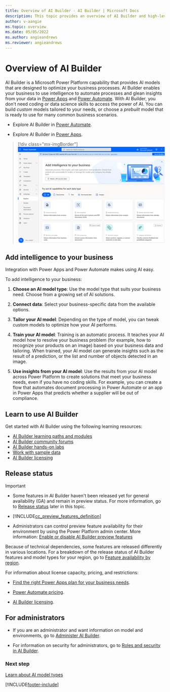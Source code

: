 ```yaml
---
title: Overview of AI Builder - AI Builder | Microsoft Docs
description: This topic provides an overview of AI Builder and high-level steps to add intelligence to your apps.
author: v-aangie
ms.topic: overview
ms.date: 05/05/2022
ms.author: angieandrews
ms.reviewer: angieandrews
---
```


# Overview of AI Builder

AI Builder is a Microsoft Power Platform capability that provides AI models that are designed to optimize your business processes. AI Builder enables your business to use intelligence to automate processes and glean insights from your data in [Power Apps](use-in-powerapps-overview.md) and [Power Automate](use-in-flow-overview.md). With AI Builder, you don't need coding or data science skills to access the power of AI. You can build *custom* models tailored to your needs, or choose a *prebuilt* model that is ready to use for many common business scenarios. 

- Explore AI Builder in [Power Automate](use-in-flow-overview.md).

- Explore AI Builder in [Power Apps](use-in-powerapps-overview.md).

> [!div class="mx-imgBorder"]
> ![Screenshot of the AI Builder home page.](media/ai-builder-home.png "AI Builder home page")


## Add intelligence to your business

Integration with Power Apps and Power Automate makes using AI easy.

To add intelligence to your business:

1. **Choose an AI model type**: Use the model type that suits your business need. Choose from a growing set of AI solutions.

1. **Connect data**: Select your business-specific data from the available options.

1. **Tailor your AI model**: Depending on the type of model, you can tweak custom models to optimize how your AI performs.

1. **Train your AI model**: Training is an automatic process. It teaches your AI model how to resolve your business problem (for example, how to recognize your products on an image) based on your business data and tailoring. When trained, your AI model can generate insights such as the result of a prediction, or the list and number of objects detected in an image.

1. **Use insights from your AI model**: Use the results from your AI model across Power Platform to create solutions that meet your business needs, even if you have no coding skills. For example, you can create a flow that automates document processing in Power Automate or an app in Power Apps that predicts whether a supplier will be out of compliance.

## Learn to use AI Builder

Get started with AI Builder using the following learning resources:

- [AI Builder learning paths and modules](/learn/browse/?expanded=power-platform&products=ai-builder)
- [AI Builder community forums](https://go.microsoft.com/fwlink/?linkid=2092048)
- [AI Builder hands-on labs](https://go.microsoft.com/fwlink/?linkid=2103171)
- [Work with sample data](samples.md)
- [AI Builder licensing](administer-licensing.md)

## Release status

 > [!IMPORTANT]
 >
 > - Some features in AI Builder haven't been released yet for general availability (GA) and remain in preview status. For more information, go to [Release status](#release-status) later in this topic.
>
 > - [!INCLUDE[cc_preview_features_definition](./includes/cc-preview-features-definition.md)]
>
> - Administrators can control preview feature availability for their environment by using the Power Platform admin center. More information: [Enable or disable AI Builder preview features](administer.md#enable-or-disable-ai-builder-preview-features)

Because of technical dependencies, some features are released differently in various locations. For a breakdown of the release status of AI Builder features and model types for your region, go to [Feature availability by region](availability-region.md).

For information about license capacity, pricing, and restrictions:

- [Find the right Power Apps plan for your business needs](https://powerapps.microsoft.com/pricing/).

- [Power Automate pricing](https://flow.microsoft.com/pricing/).

- [AI Builder licensing](administer-licensing.md).

## For administrators

- If you are an administrator and want information on model and environments, go to [Administer AI Builder](administer.md).

- For information on security for administrators, go to [Roles and security in AI Builder](security.md).

### Next step

[Learn about AI model types](model-types.md)


[!INCLUDE[footer-include](includes/footer-banner.md)]
